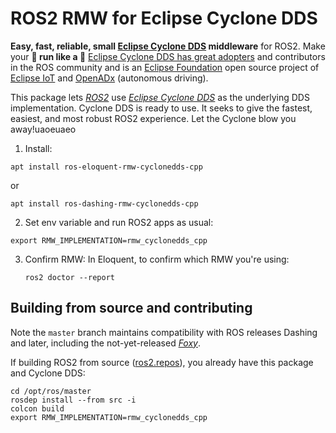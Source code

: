 # ROS2 RMW for Eclipse Cyclone DDS

**Easy, fast, reliable, small [Eclipse Cyclone DDS](https://github.com/eclipse-cyclonedds/cyclonedds) middleware** for ROS2. Make your **🐢 run like a 🚀** [Eclipse Cyclone DDS has great adopters](https://iot.eclipse.org/adopters/) and contributors in the ROS community and is an [Eclipse Foundation](https://www.eclipse.org) open source project of [Eclipse IoT](https://iot.eclipse.org) and [OpenADx](https://openadx.eclipse.org) (autonomous driving).

This package lets [*ROS2*](https://index.ros.org/doc/ros2) use [*Eclipse Cyclone DDS*](https://github.com/eclipse-cyclonedds/cyclonedds) as the underlying DDS implementation.
Cyclone DDS is ready to use. It seeks to give the fastest, easiest, and most robust ROS2 experience. Let the Cyclone blow you away!uaoeuaeo

1. Install:

  ```
  apt install ros-eloquent-rmw-cyclonedds-cpp
  ```
  or
  ```
  apt install ros-dashing-rmw-cyclonedds-cpp
  ```

2) Set env variable and run ROS2 apps as usual:

  ```export RMW_IMPLEMENTATION=rmw_cyclonedds_cpp```

3) Confirm RMW: In Eloquent, to confirm which RMW you're using:

   ```ros2 doctor --report```


## Building from source and contributing

Note the `master` branch maintains compatibility with ROS releases Dashing and later, including the not-yet-released [*Foxy*](https://index.ros.org/doc/ros2/Releases/Release-Foxy-Fitzroy/).

If building ROS2 from source ([ros2.repos](https://github.com/ros2/ros2/blob/master/ros2.repos)), you already have this package and Cyclone DDS:

    cd /opt/ros/master
    rosdep install --from src -i
    colcon build
    export RMW_IMPLEMENTATION=rmw_cyclonedds_cpp
